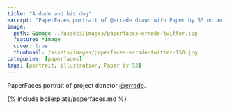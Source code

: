 ```yaml
---
title: "A dude and his dog"
excerpt: "PaperFaces portrait of @errade drawn with Paper by 53 on an iPad."
image: 
  path: &image ../assets/images/paperfaces-errade-twitter.jpg 
  feature: *image
  cover: true
  thumbnail: /assets/images/paperfaces-errade-twitter-150.jpg
categories: [paperfaces]
tags: [portrait, illustration, Paper by 53]
---
```


PaperFaces portrait of project donator [@errade](https://twitter.com/errade).

{% include boilerplate/paperfaces.md %}
